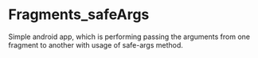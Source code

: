 # Fragments_safeArgs
Simple android app, which is performing passing the arguments from one fragment to another with usage of safe-args method.
